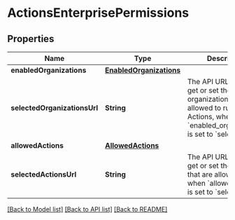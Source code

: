 # ActionsEnterprisePermissions

## Properties
Name | Type | Description | Notes
------------ | ------------- | ------------- | -------------
**enabledOrganizations** | [**EnabledOrganizations**](EnabledOrganizations.md) |  | 
**selectedOrganizationsUrl** | **String** | The API URL to use to get or set the selected organizations that are allowed to run GitHub Actions, when &#x60;enabled_organizations&#x60; is set to &#x60;selected&#x60;. | [optional] 
**allowedActions** | [**AllowedActions**](AllowedActions.md) |  | 
**selectedActionsUrl** | **String** | The API URL to use to get or set the actions that are allowed to run, when &#x60;allowed_actions&#x60; is set to &#x60;selected&#x60;. | [optional] 

[[Back to Model list]](../README.md#documentation-for-models) [[Back to API list]](../README.md#documentation-for-api-endpoints) [[Back to README]](../README.md)


